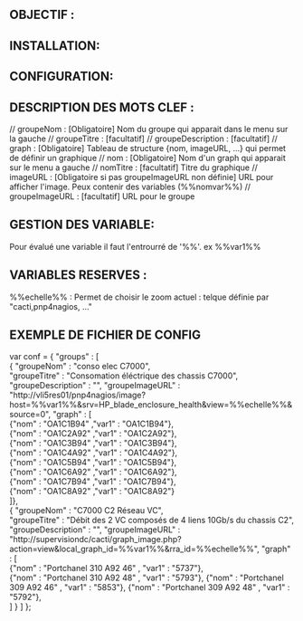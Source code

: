 
OBJECTIF :
----------

INSTALLATION:
-------------

CONFIGURATION:
--------------


DESCRIPTION DES MOTS CLEF :
---------------------------
// groupeNom 			: [Obligatoire] Nom du groupe qui apparait dans le menu sur la gauche
// groupeTitre 			: [facultatif] 
// groupeDescription 	: [facultatif] 
// graph				: [Obligatoire] Tableau de structure {nom, imageURL, ...} qui permet de définir un graphique
// nom 					: [Obligatoire] Nom d'un graph qui apparait sur le menu a gauche 
// nomTitre          	: [facultatif]  Titre du graphique 
// imageURL 			: [Obligatoire si pas groupeImageURL non définie] URL pour afficher l'image. Peux contenir des variables (%%nomvar%%)
// groupeImageURL		: [facultatif] URL pour le groupe


GESTION DES VARIABLE:
---------------------
   Pour évalué une variable il faut l'entrourré de '%%'.    ex %%var1%%


VARIABLES RESERVES :
--------------------

 %%echelle%% : Permet de choisir le zoom actuel : telque définie par "cacti,pnp4nagios, ..."

EXEMPLE DE FICHIER DE CONFIG
----------------------------
var conf = { 
	"groups" : [  
	    {	"groupeNom" : "conso elec C7000",     
	    	"groupeTitre" : "Consomation éléctrique des chassis C7000",
			"groupeDescription" : "",
			"groupeImageURL" : "http://vli5res01/pnp4nagios/image?host=%%var1%%&srv=HP_blade_enclosure_health&view=%%echelle%%&source=0",
	    	"graph" : [    
				{"nom" : "OA1C1B94"		,"var1" : "OA1C1B94"},  
				{"nom" : "OA1C2A92"		,"var1" : "OA1C2A92"},  
			    {"nom" : "OA1C3B94"		,"var1" : "OA1C3B94"},  
				{"nom" : "OA1C4A92"		,"var1" : "OA1C4A92"},  
				{"nom" : "OA1C5B94"		,"var1" : "OA1C5B94"},  
				{"nom" : "OA1C6A92"		,"var1" : "OA1C6A92"},  
				{"nom" : "OA1C7B94"		,"var1" : "OA1C7B94"},  
				{"nom" : "OA1C8A92"		,"var1" : "OA1C8A92"}   
			]},   
		{	"groupeNom" : "C7000 C2 Réseau VC",     
	    	"groupeTitre" : "Débit  des 2 VC composés de 4 liens 10Gb/s du chassis C2",
			"groupeDescription" : "",
			"groupeImageURL" : "http://supervisiondc/cacti/graph_image.php?action=view&local_graph_id=%%var1%%&rra_id=%%echelle%%",
	    	"graph" : [    
				{"nom" : "Portchanel 310 A92 46"	, "var1" : "5737"},  
				{"nom" : "Portchanel 310 A92 48"	, "var1" : "5793"}, 
				{"nom" : "Portchanel 309 A92 46"	, "var1" : "5853"}, 
				{"nom" : "Portchanel 309 A92 48"	, "var1" : "5792"}, 		
			]
		}
	]
};

